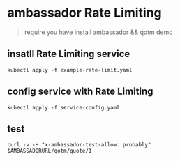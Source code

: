
# ambassador Rate Limiting

> require you have install ambassador && qotm demo

## insatll Rate Limiting service

```code
kubectl apply -f example-rate-limit.yaml
```

## config service with Rate Limiting

```code
kubectl apply -f service-config.yaml
```

## test

```code
curl -v -H "x-ambassador-test-allow: probably" $AMBASSADORURL/qotm/quote/1
```